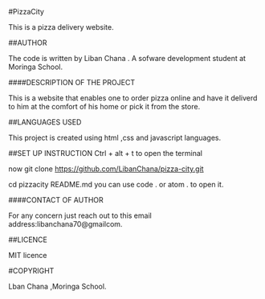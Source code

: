 #PizzaCity

This is a pizza delivery website.

##AUTHOR

The code is written by Liban Chana . A sofware development student at Moringa School.

####DESCRIPTION OF THE PROJECT

This is a website that enables one to order pizza online and have it deliverd to him at the comfort of his home or pick it from the store.

##LANGUAGES USED

This project is created using html ,css and javascript languages.

##SET UP INSTRUCTION Ctrl + alt + t to open the terminal

now git clone  https://github.com/LibanChana/pizza-city.git

cd pizzacity README.md you can use code . or atom . to open it.

####CONTACT OF AUTHOR

For any concern just reach out to this email address:libanchana70@gmailcom.

##LICENCE

MIT licence

#COPYRIGHT

Lban Chana ,Moringa School.


